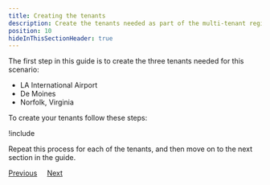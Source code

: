 ```yaml
---
title: Creating the tenants
description: Create the tenants needed as part of the multi-tenant region setup in Octopus Deploy.
position: 10
hideInThisSectionHeader: true
---
```


The first step in this guide is to create the three tenants needed for this scenario:

- LA International Airport
- De Moines
- Norfolk, Virginia

To create your tenants follow these steps:

!include <tenants-create-tenant>

Repeat this process for each of the tenants, and then move on to the next section in the guide.

<span><a class="btn btn-secondary" href="/docs/tenants/guides/multi-tenant-region">Previous</a></span>&nbsp;&nbsp;&nbsp;&nbsp;&nbsp;<span><a class="btn btn-success" href="/docs/tenants/guides/multi-tenant-region/creating-tenant-tags">Next</a></span>